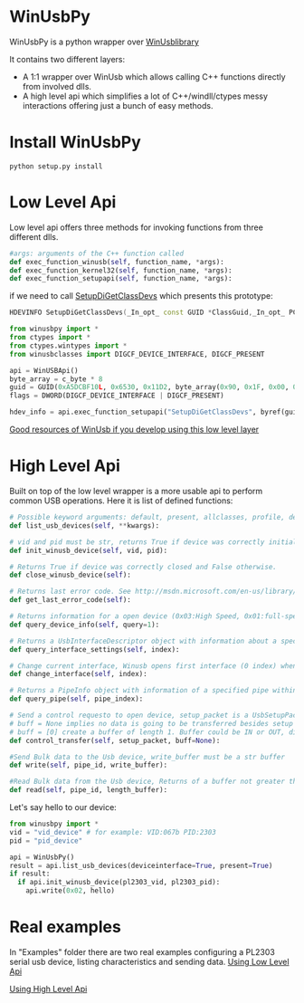 WinUsbPy
========

WinUsbPy is a python wrapper over [WinUsblibrary](http://msdn.microsoft.com/en-us/library/windows/hardware/ff540196%28v=vs.85%29.aspx)

It contains two different layers:

- A 1:1 wrapper over WinUsb which allows calling C++ functions directly from involved dlls.
- A high level api which simplifies a lot of C++/windll/ctypes messy interactions offering just a bunch of easy methods.

Install WinUsbPy
========
~~~
python setup.py install
~~~

Low Level Api
========
Low level api offers three methods for invoking functions from three different dlls.

``` python
#args: arguments of the C++ function called
def exec_function_winusb(self, function_name, *args):
def exec_function_kernel32(self, function_name, *args):
def exec_function_setupapi(self, function_name, *args):
```

if we need to call [SetupDiGetClassDevs](http://msdn.microsoft.com/en-us/library/windows/hardware/ff551069%28v=vs.85%29.aspx) which presents this prototype:

``` c++
HDEVINFO SetupDiGetClassDevs(_In_opt_ const GUID *ClassGuid,_In_opt_ PCTSTR Enumerator,_In_opt_ HWND hwndParent,_In_ DWORD Flags);
```

``` python
from winusbpy import *
from ctypes import *
from ctypes.wintypes import *
from winusbclasses import DIGCF_DEVICE_INTERFACE, DIGCF_PRESENT

api = WinUSBApi()
byte_array = c_byte * 8
guid = GUID(0xA5DCBF10L, 0x6530, 0x11D2, byte_array(0x90, 0x1F, 0x00, 0xC0, 0x4F, 0xB9, 0x51, 0xED))
flags = DWORD(DIGCF_DEVICE_INTERFACE | DIGCF_PRESENT)

hdev_info = api.exec_function_setupapi("SetupDiGetClassDevs", byref(guid), None, None, flags)
```

[Good resources of WinUsb if you develop using this low level layer](http://msdn.microsoft.com/en-us/library/windows/hardware/ff540174(v=vs.85).aspx)

High Level Api
========
Built on top of the low level wrapper is a more usable api to perform common USB operations. Here it is list of defined functions:

``` python
# Possible keyword arguments: default, present, allclasses, profile, deviceinterface (Boolean), Usually called as follows list_usb_devices(deviceinterface=True, present=True)
def list_usb_devices(self, **kwargs):

# vid and pid must be str, returns True if device was correctly initialized and False otherwise
def init_winusb_device(self, vid, pid): 

# Returns True if device was correctly closed and False otherwise.
def close_winusb_device(self):

# Returns last error code. See http://msdn.microsoft.com/en-us/library/windows/desktop/ms681382%28v=vs.85%29.aspx
def get_last_error_code(self):

# Returns information for a open device (0x03:High Speed, 0x01:full-speed or lower), query=1 in order to get USB speed.
def query_device_info(self, query=1):

# Returns a UsbInterfaceDescriptor object with information about a specified interface
def query_interface_settings(self, index):

# Change current interface, Winusb opens first interface (0 index) when a device is initialized
def change_interface(self, index):

# Returns a PipeInfo object with information of a specified pipe within current interface
def query_pipe(self, pipe_index):

# Send a control requesto to open device, setup_packet is a UsbSetupPacket object.
# buff = None implies no data is going to be transferred besides setup packet
# buff = [0] create a buffer of length 1. Buffer could be IN or OUT, direction is defined in setup packet
def control_transfer(self, setup_packet, buff=None):

#Send Bulk data to the Usb device, write_buffer must be a str buffer
def write(self, pipe_id, write_buffer):

#Read Bulk data from the Usb device, Returns of a buffer not greater than length_buffer length
def read(self, pipe_id, length_buffer):
```

Let's say hello to our device:

``` python
from winusbpy import *
vid = "vid_device" # for example: VID:067b PID:2303
pid = "pid_device"

api = WinUsbPy()
result = api.list_usb_devices(deviceinterface=True, present=True)
if result:
  if api.init_winusb_device(pl2303_vid, pl2303_pid):
    api.write(0x02, hello)
```

Real examples
========
In "Examples" folder there are two real examples configuring a PL2303 serial usb device, listing characteristics and sending data.
[Using Low Level Api](https://github.com/felHR85/WinUsbPy/blob/master/winusbpy/examples/winusbtest.py)

[Using High Level Api](https://github.com/felHR85/WinUsbPy/blob/master/winusbpy/examples/winusbtest2.py)




